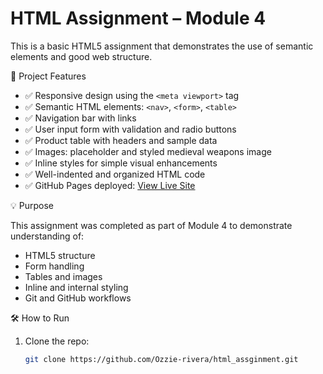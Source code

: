 # HTML Assignment – Module 4

This is a basic HTML5 assignment that demonstrates the use of semantic elements and good web structure.

 📄 Project Features

- ✅ Responsive design using the `<meta viewport>` tag
- ✅ Semantic HTML elements: `<nav>`, `<form>`, `<table>`
- ✅ Navigation bar with links
- ✅ User input form with validation and radio buttons
- ✅ Product table with headers and sample data
- ✅ Images: placeholder and styled medieval weapons image
- ✅ Inline styles for simple visual enhancements
- ✅ Well-indented and organized HTML code
- ✅ GitHub Pages deployed: [View Live Site](https://ozzie-rivera.github.io/html_assginment/)

 💡 Purpose

This assignment was completed as part of Module 4 to demonstrate understanding of:
- HTML5 structure
- Form handling
- Tables and images
- Inline and internal styling
- Git and GitHub workflows

🛠️ How to Run

1. Clone the repo:
   ```bash
   git clone https://github.com/Ozzie-rivera/html_assginment.git
